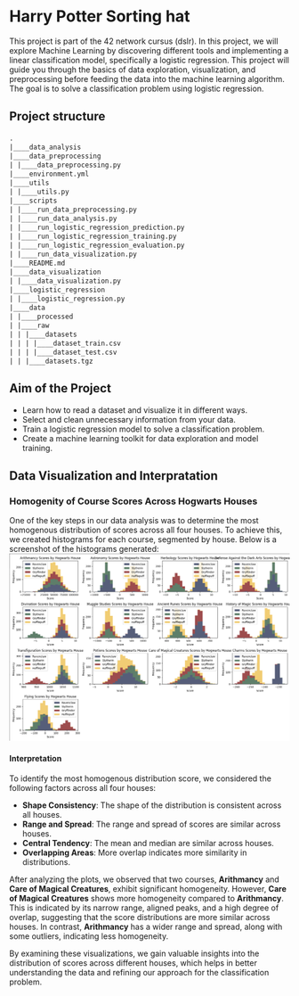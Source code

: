 # Harry Potter Sorting hat

This project is part of the 42 network cursus (dslr). In this project, we will explore Machine Learning by discovering different tools and implementing a linear classification model, specifically a logistic regression. This project will guide you through the basics of data exploration, visualization, and preprocessing before feeding the data into the machine learning algorithm. The goal is to solve a classification problem using logistic regression.

## Project structure

```
.
|____data_analysis
|____data_preprocessing
| |____data_preprocessing.py
|____environment.yml
|____utils
| |____utils.py
|____scripts
| |____run_data_preprocessing.py
| |____run_data_analysis.py
| |____run_logistic_regression_prediction.py
| |____run_logistic_regression_training.py
| |____run_logistic_regression_evaluation.py
| |____run_data_visualization.py
|____README.md
|____data_visualization
| |____data_visualization.py
|____logistic_regression
| |____logistic_regression.py
|____data
| |____processed
| |____raw
| | |____datasets
| | | |____dataset_train.csv
| | | |____dataset_test.csv
| | |____datasets.tgz

```



## Aim of the Project

- Learn how to read a dataset and visualize it in different ways.
- Select and clean unnecessary information from your data.
- Train a logistic regression model to solve a classification problem.
- Create a machine learning toolkit for data exploration and model training.

## Data Visualization and Interpratation

### Homogenity of Course Scores Across Hogwarts Houses
One of the key steps in our data analysis was to determine the most homogenous distribution of scores across all four houses. To achieve this, we created histograms for each course, segmented by house. Below is a screenshot of the histograms generated:
![Course Scores by Hogwarts House](assets/courses_Scores_by_hogwarts_house.png)

#### Interpretation 

To identify the most homogenous distribution score, we considered the following factors across all four houses:
- **Shape Consistency**: The shape of the distribution is consistent across all houses.
- **Range and Spread**: The range and spread of scores are similar across houses.
- **Central Tendency**: The mean and median are similar across houses.
- **Overlapping Areas**: More overlap indicates more similarity in distributions.

After analyzing the plots, we observed that two courses, **Arithmancy** and **Care of Magical Creatures**, exhibit significant homogeneity. However, **Care of Magical Creatures** shows more homogeneity compared to **Arithmancy**. This is indicated by its narrow range, aligned peaks, and a high degree of overlap, suggesting that the score distributions are more similar across houses. In contrast, **Arithmancy** has a wider range and spread, along with some outliers, indicating less homogeneity.

By examining these visualizations, we gain valuable insights into the distribution of scores across different houses, which helps in better understanding the data and refining our approach for the classification problem.